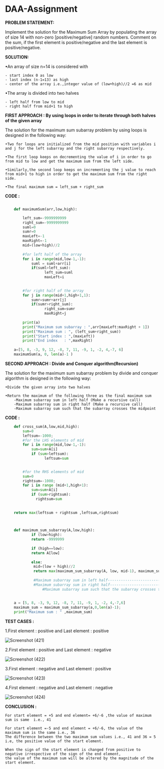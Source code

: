 # DAA-Assignment
**PROBLEM STATEMENT:**

Implement the solution for the Maximum Sum Array by populating the array of size 14 with non-zero [positive/negative] random numbers.
Comment on the sum, if the first element is positive/negative and the last element is positive/negative.

**SOLUTION:**

•An array of size n=14 is considered with
	
	- start index 0 as low
	- last index (n-1=13) as high
	- center of the array i.e.,integer value of (low+high)//2 =6 as mid

•The array is divided into two halves

	- left half from low to mid 
	- right half from mid+1 to high


**FIRST APPROACH : By using loops in order to iterate through both  halves of the given array**

The solution for the maximum sum subarray problem by using loops is designed in the following way:

	•Two for loops are initialized from the mid position with variables i and j for the left subarray and the right subarray respectively.

	•The first loop keeps on decrementing the value of i in order to go from mid to low and get the maximum sum from the left side.

	•Similarly,the second loop keeps on incrementing the j value to reach from mid+1 to high in order to get the maximum sum from the right side. 

	•The final maximum sum = left_sum + right_sum

**CODE :**
```py

    def maximumSum(arr,low,high):

    	left_sum=-9999999999
    	right_sum=-9999999999 
    	suml=0
    	sumr=0
    	maxLeft=-1
    	maxRight=-1
    	mid=(low+high)//2
    
    	#for left half of the array
    	for i in range(mid,low-1,-1):
        	suml = suml+arr[i]
        	if(suml>left_sum):
            	  left_sum=suml
            	  maxLeft=i
        
    
    	#for right half of the array
    	for j in range(mid+1,high+1,1):
        	sumr=sumr+arr[j]
        	if(sumr>right_sum):
            	  right_sum=sumr
            	  maxRight=j
    
    	print(a)
    	print("Maximum sum subarray : ",arr[maxLeft:maxRight + 1])    
    	print("Maximum sum : ", (left_sum+right_sum))
    	print("Start index : ",(maxLeft))
    	print("End index   : ",maxRight)
    
    a=[5, 8, -3, 9, 12, -8, 7, 11, -9, 1, -2, 4,-7, 6]
    maximumSum(a, 0, len(a)-1 )
  ```  


**SECOND APPROACH : Divide and Conquer algorithm(Recursion)**

The solution for the maximum sum subarray problem by divide and conquer algorithm is designed in the following way:
	
	•Divide the given array into two halves

	•Return the maximum of the following three as the final maximum sum 
		-Maximum subarray sum in left half (Make a recursive call)
		-Maximum subarray sum in right half (Make a recursive call)
		-Maximum subarray sum such that the subarray crosses the midpoint

**CODE :**
```py
    def cross_sum(A,low,mid,high):
    	sum=0
    	leftsum=-1000;
    	#for the LHS elements of mid 
    	for i in range(mid,low-1,-1):
        	sum=sum+A[i]
        	if (sum>leftsum):
            	  leftsum=sum
            

    	#for the RHS elements of mid
    	sum=0
    	rightsum=-1000; 
    	for i in range (mid+1,high+1):
        	sum=sum+A[i]
        	if (sum>rightsum):
           	  rightsum=sum
           
         
    return max(leftsum + rightsum ,leftsum,rightsum)
    


    def maximum_sum_subarray(A,low,high):
    		if (low>high):
      		return -9999999
        
    		if (high==low):     
      		return A[low]
  
    		else:   
     		 mid=(low + high)//2 
     		 return max(maximum_sum_subarray(A, low, mid-1), maximum_sum_subarray(A, mid+1, high),cross_sum(A, low, mid, high))
    
      		 #Maximum subarray sum in left half------------------------------------>maximum_sum_subarray(A, low, mid-1)
      		 #Maximum subarray sum in right half----------------------------------->maximum_sum_subarray(A, mid+1, high)
      	         #Maximum subarray sum such that the subarray crosses the midpoint----->mid_sum(A, low, mid, high)
    
      
    a = [5, 8, -3, 9, 12, -8, 7, 11, -9, 1, -2, 4,-7,6]
    maximum_sum = maximum_sum_subarray(a,0,len(a)-1); 
    print("Maximum sum : " ,maximum_sum)
```


**TEST CASES :**

1.First element : positive  and Last element : positive

![Screenshot (421)](https://user-images.githubusercontent.com/113937257/191206786-f5c16f1b-3b65-4b0e-8bab-24847f0e7dc0.png)


	
2.First element : positive  and Last element : negative

![Screenshot (422)](https://user-images.githubusercontent.com/113937257/191207554-78f5b3e5-be72-4606-8b6c-8df3b868b908.png)

3.First element : negative  and Last element : positive

![Screenshot (423)](https://user-images.githubusercontent.com/113937257/191206898-c0a1fcc0-3a02-4833-804e-424191490984.png)


4.First element : negative  and Last element : negative

![Screenshot (424)](https://user-images.githubusercontent.com/113937257/191207340-f14948f4-699b-4df2-bc37-09a8ebd7be68.png)


**CONCLUSION :**

	For start element = +5 and end element= +6/-6 ,the value of maximum sum is same  i.e., 41

	For start element =-5 and end element = +6/-6, the value of the maximum sum is the same i.e., 36
	The difference between the two maximum sum values i.e., 41 and 36 = 5 i.e, the positive value of the start element.

	When the sign of the start element is changed from positive to negative irrespective of the sign of the end element,
	the value of the maximum sum will be altered by the magnitude of the start element.


